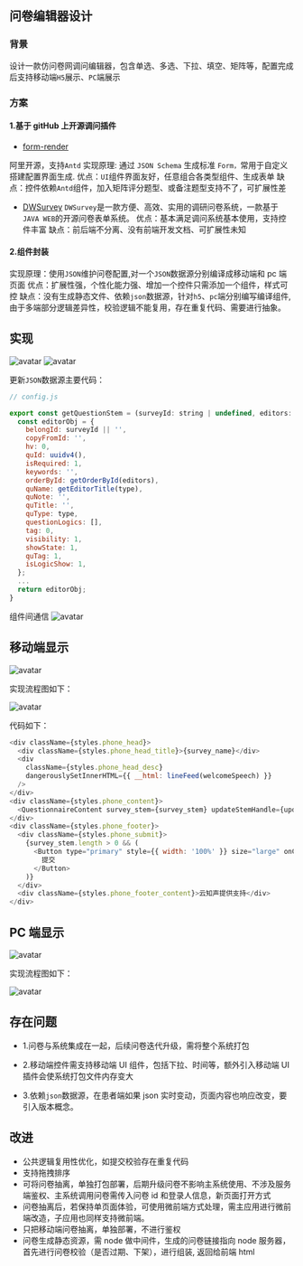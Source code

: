 ## 问卷编辑器设计

### 背景

设计一款仿问卷网调问编辑器，包含单选、多选、下拉、填空、矩阵等，配置完成后支持移动端`H5`展示、`PC`端展示

### 方案

#### 1.基于 gitHub 上开源调问插件

- [form-render](https://github.com/alibaba/form-render)

阿里开源，支持`Antd`
实现原理: 通过 `JSON Schema` 生成标准 `Form，`常用于自定义搭建配置界面生成.
优点：`UI`组件界面友好，任意组合各类型组件、生成表单
缺点：控件依赖`Antd`组件，加入矩阵评分题型、或备注题型支持不了，可扩展性差

- [DWSurvey](https://github.com/wkeyuan/DWSurvey)
  `DWSurvey`是一款方便、高效、实用的调研问卷系统，一款基于 `JAVA WEB`的开源问卷表单系统。
  优点：基本满足调问系统基本使用，支持控件丰富
  缺点：前后端不分离、没有前端开发文档、可扩展性未知

#### 2.组件封装

实现原理：使用`JSON`维护问卷配置,对一个`JSON`数据源分别编译成移动端和 pc 端页面
优点：扩展性强，个性化能力强、增加一个控件只需添加一个组件，样式可控
缺点：没有生成静态文件、依赖`json`数据源，针对`h5`、`pc`端分别编写编译组件,由于多端部分逻辑差异性，校验逻辑不能复用，存在重复代码、需要进行抽象。

## 实现

![avatar](/assets/basic.png)
![avatar](/assets/app_basic.png)

更新`JSON`数据源主要代码：

```js
// config.js

export const getQuestionStem = (surveyId: string | undefined, editors: EditorItemProps[], type: string) => {
  const editorObj = {
    belongId: surveyId || '',
    copyFromId: '',
    hv: 0,
    quId: uuidv4(),
    isRequired: 1,
    keywords: '',
    orderById: getOrderById(editors),
    quName: getEditorTitle(type),
    quNote: '',
    quTitle: '',
    quType: type,
    questionLogics: [],
    tag: 0,
    visibility: 1,
    showState: 1,
    quTag: 1,
    isLogicShow: 1,
  };
  ...
  return editorObj;
}
```

组件间通信
![avatar](/assets/editor.png)

## 移动端显示

![avatar](/assets/h5.png)

实现流程图如下：

![avatar](/assets/app_h5.png)

代码如下：

```js
<div className={styles.phone_head}>
  <div className={styles.phone_head_title}>{survey_name}</div>
  <div
    className={styles.phone_head_desc}
    dangerouslySetInnerHTML={{ __html: lineFeed(welcomeSpeech) }}
  />
</div>
<div className={styles.phone_content}>
  <QuestionnaireContent survey_stem={survey_stem} updateStemHandle={updateStemHandle} />
</div>
<div className={styles.phone_footer}>
  <div className={styles.phone_submit}>
    {survey_stem.length > 0 && (
      <Button type="primary" style={{ width: '100%' }} size="large" onClick={questionSubmitHandle}>
        提交
      </Button>
    )}
  </div>
  <div className={styles.phone_footer_content}>云知声提供支持</div>
</div>
```

## PC 端显示

![avatar](/assets/pc.png)

实现流程图如下：

![avatar](/assets/app_pc.png)

## 存在问题

- 1.问卷与系统集成在一起，后续问卷迭代升级，需将整个系统打包
- 2.移动端控件需支持移动端 UI 组件，包括下拉、时间等，额外引入移动端 UI 插件会使系统打包文件内存变大

- 3.依赖`json`数据源，在患者端如果 json 实时变动，页面内容也响应改变，要引入版本概念。

## 改进

- 公共逻辑复用性优化，如提交校验存在重复代码
- 支持拖拽排序
- 可将问卷抽离，单独打包部署，后期升级问卷不影响主系统使用、不涉及服务端鉴权、主系统调用问卷需传入问卷 id 和登录人信息，新页面打开方式
- 问卷抽离后，若保持单页面体验，可使用微前端方式处理，需主应用进行微前端改造，子应用也同样支持微前端。
- 只把移动端问卷抽离，单独部署，不进行鉴权
- 问卷生成静态资源，需 node 做中间件，生成的问卷链接指向 node 服务器，首先进行问卷校验（是否过期、下架），进行组装, 返回给前端 html
